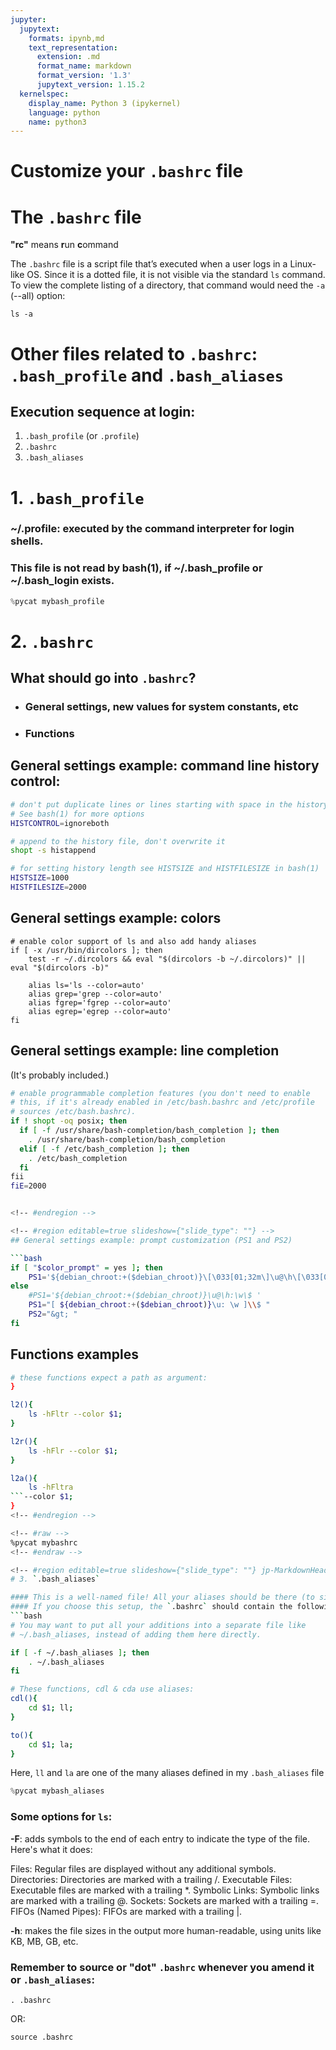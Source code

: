 ```yaml
---
jupyter:
  jupytext:
    formats: ipynb,md
    text_representation:
      extension: .md
      format_name: markdown
      format_version: '1.3'
      jupytext_version: 1.15.2
  kernelspec:
    display_name: Python 3 (ipykernel)
    language: python
    name: python3
---
```


# Customize your `.bashrc` file

<!-- #region editable=true slideshow={"slide_type": ""} -->
# The `.bashrc` file
**"rc"** means **r**un **c**ommand

The `.bashrc` file is a script file that’s executed when a user logs in a Linux-like OS.
Since it is a dotted file, it is not visible via the standard `ls` command.
To view the complete listing of a directory, that command would need the `-a` (--all) option:
```
ls -a
```

<!-- #endregion -->

<!-- #region editable=true slideshow={"slide_type": ""} -->
# Other files related to `.bashrc`: `.bash_profile` and `.bash_aliases`

## Execution sequence at login:
  1. `.bash_profile` (or `.profile`)
  2. `.bashrc`
  3. `.bash_aliases`
<!-- #endregion -->

<!-- #region jp-MarkdownHeadingCollapsed=true -->
# 1. `.bash_profile`

### ~/.profile: executed by the command interpreter for login shells.
###  This file is not read by bash(1), if ~/.bash_profile or ~/.bash_login exists.

<!-- #endregion -->

```python editable=true slideshow={"slide_type": ""}
%pycat mybash_profile
```

<!-- #region editable=true slideshow={"slide_type": ""} jp-MarkdownHeadingCollapsed=true -->
# 2. `.bashrc`
## What should go into `.bashrc`?

  * ### General settings, new values for system constants, etc
  * ### Functions
<!-- #endregion -->

<!-- #region -->
## General settings example: command line history control:
```bash
# don't put duplicate lines or lines starting with space in the history.
# See bash(1) for more options
HISTCONTROL=ignoreboth

# append to the history file, don't overwrite it
shopt -s histappend

# for setting history length see HISTSIZE and HISTFILESIZE in bash(1)
HISTSIZE=1000
HISTFILESIZE=2000
```

<!-- #endregion -->

## General settings example: colors
```
# enable color support of ls and also add handy aliases
if [ -x /usr/bin/dircolors ]; then
    test -r ~/.dircolors && eval "$(dircolors -b ~/.dircolors)" || eval "$(dircolors -b)"

    alias ls='ls --color=auto'
    alias grep='grep --color=auto'
    alias fgrep='fgrep --color=auto'
    alias egrep='egrep --color=auto'
fi
```

<!-- #region editable=true slideshow={"slide_type": ""} -->
## General settings example: line completion
(It's probably included.)

```bash
# enable programmable completion features (you don't need to enable
# this, if it's already enabled in /etc/bash.bashrc and /etc/profile
# sources /etc/bash.bashrc).
if ! shopt -oq posix; then
  if [ -f /usr/share/bash-completion/bash_completion ]; then
    . /usr/share/bash-completion/bash_completion
  elif [ -f /etc/bash_completion ]; then
    . /etc/bash_completion
  fi
fii
fiE=2000


<!-- #endregion -->

<!-- #region editable=true slideshow={"slide_type": ""} -->
## General settings example: prompt customization (PS1 and PS2)

```bash
if [ "$color_prompt" = yes ]; then
    PS1='${debian_chroot:+($debian_chroot)}\[\033[01;32m\]\u@\h\[\033[00m\]:\[\033[01;34m\]\w\[\033[00m\]\$ '
else
    #PS1='${debian_chroot:+($debian_chroot)}\u@\h:\w\$ '
    PS1="[ ${debian_chroot:+($debian_chroot)}\u: \w ]\\$ "
    PS2="&gt; "
fi
```
<!-- #endregion -->

<!-- #region -->
## Functions examples
```bash
# these functions expect a path as argument:
}

l2(){
    ls -hFltr --color $1;
}

l2r(){
    ls -hFlr --color $1;
}

l2a(){
    ls -hFltra
```--color $1;
}
<!-- #endregion -->

<!-- #raw -->
%pycat mybashrc
<!-- #endraw -->

<!-- #region editable=true slideshow={"slide_type": ""} jp-MarkdownHeadingCollapsed=true -->
# 3. `.bash_aliases`

#### This is a well-named file! All your aliases should be there (to simplify your life).
#### If you choose this setup, the `.bashrc` should contain the following code, so that you can refer to aliases in your functions:
```bash
# You may want to put all your additions into a separate file like
# ~/.bash_aliases, instead of adding them here directly.

if [ -f ~/.bash_aliases ]; then
    . ~/.bash_aliases
fi

# These functions, cdl & cda use aliases:
cdl(){
    cd $1; ll;
}

to(){
    cd $1; la;
}
```
Here, `ll` and `la` are one of the many aliases defined in my `.bash_aliases` file
<!-- #endregion -->

```python editable=true slideshow={"slide_type": ""} jupyter={"outputs_hidden": true}
%pycat mybash_aliases
```

<!-- #region editable=true slideshow={"slide_type": ""} -->
### Some options for `ls`:

__-F__: adds symbols to the end of each entry to indicate the type of the file. Here's what it does:

Files: Regular files are displayed without any additional symbols.
Directories: Directories are marked with a trailing /.
Executable Files: Executable files are marked with a trailing *.
Symbolic Links: Symbolic links are marked with a trailing @.
Sockets: Sockets are marked with a trailing =.
FIFOs (Named Pipes): FIFOs are marked with a trailing |.

__-h__: makes the file sizes in the output more human-readable, using units like KB, MB, GB, etc.
<!-- #endregion -->

<!-- #region editable=true slideshow={"slide_type": ""} -->
### Remember to source or "dot" `.bashrc` whenever you amend it or `.bash_aliases`:
```
. .bashrc
```
OR:
```
source .bashrc
```
<!-- #endregion -->
